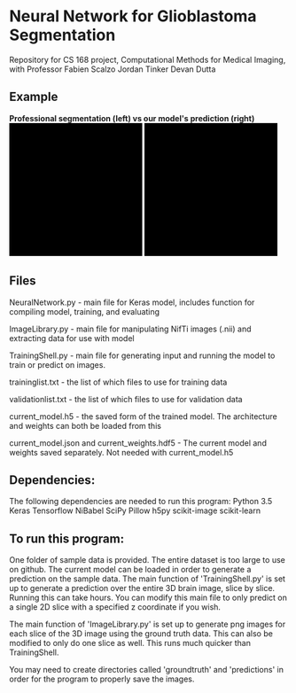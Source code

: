 # Neural Network for Glioblastoma Segmentation
Repository for CS 168 project, Computational Methods for Medical Imaging, with Professor Fabien Scalzo
Jordan Tinker
Devan Dutta

## Example
<b>Professional segmentation (left) vs our model's prediction (right)</b><br/>
<img src="professional_segmentation.gif">
<img src="prediction.gif">

## Files
NeuralNetwork.py - main file for Keras model, includes function for compiling model, training, and evaluating

ImageLibrary.py - main file for manipulating NifTi images (.nii) and extracting data for use with model

TrainingShell.py - main file for generating input and running the model to train or predict on images.

traininglist.txt - the list of which files to use for training data

validationlist.txt - the list of which files to use for validation data

current_model.h5 - the saved form of the trained model. The architecture and weights can both be loaded from this

current_model.json and current_weights.hdf5 - The current model and weights saved separately. Not needed with current_model.h5

## Dependencies:
The following dependencies are needed to run this program:
Python 3.5
Keras
Tensorflow
NiBabel
SciPy
Pillow
h5py
scikit-image
scikit-learn

## To run this program:
One folder of sample data is provided. The entire dataset is too large to use on github. The current model can be loaded in order to generate a prediction on the sample data. The main function of 'TrainingShell.py' is set up to generate a prediction over the entire 3D brain image, slice by slice. Running this can take hours. You can modify this main file to only predict on a single 2D slice with a specified z coordinate if you wish.

The main function of 'ImageLibrary.py' is set up to generate png images for each slice of the 3D image using the ground truth data. This can also be modified to only do one slice as well. This runs much quicker than TrainingShell.

You may need to create directories called 'groundtruth' and 'predictions' in order for the program to properly save the images.

